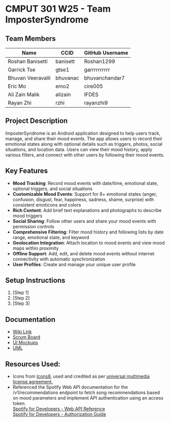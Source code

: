 # CMPUT 301 W25 - Team ImposterSyndrome

## Team Members

| Name        | CCID   | GitHub Username |
| ----------- | ------ | --------------- |
| Roshan Banisetti | banisett | Roshan1299     |
| Garrick Tse | gtse1 | garrrrrrrrrr     |
| Bhuvan Veeravalli | bhuvanac | bhuvanchandar7     |
| Eric Mo | emo2 | cire005     |
| Ali Zain Malik | alizain | IFDES |
| Rayan Zhi | rzhi | rayanzhi9     |

## Project Description

ImposterSyndrome is an Android application designed to help users track, manage, and share their mood events. The app allows users to record their emotional states along with optional details such as triggers, photos, social situations, and location data. Users can view their mood history, apply various filters, and connect with other users by following their mood events.

## Key Features

- **Mood Tracking**: Record mood events with date/time, emotional state, optional triggers, and social situations
- **Customizable Mood Events**: Support for 8+ emotional states (anger, confusion, disgust, fear, happiness, sadness, shame, surprise) with consistent emoticons and colors
- **Rich Content**: Add brief text explanations and photographs to describe mood triggers
- **Social Sharing**: Follow other users and share your mood events with permission controls
- **Comprehensive Filtering**: Filter mood history and following lists by date range, emotional state, and keyword
- **Geolocation Integration**: Attach location to mood events and view mood maps within proximity
- **Offline Support**: Add, edit, and delete mood events without internet connectivity with automatic synchronization
- **User Profiles**: Create and manage your unique user profile

## Setup Instructions

1. [Step 1]
2. [Step 2]
3. [Step 3]

## Documentation

- [Wiki Link](https://github.com/cmput301-w25/project-impostersyndrome/wiki)
- [Scrum Board](https://github.com/orgs/cmput301-w25/projects/45)
- [UI Mockups](https://github.com/cmput301-w25/project-impostersyndrome/wiki/Ui-Mockups)
- [UML](https://github.com/cmput301-w25/project-impostersyndrome/wiki/UML)

## Resources Used:
- Icons from [Icons8](https://icons8.com), used and credited as per [universal multimedia license agreement.](https://intercom.help/icons8-7fb7577e8170/en/articles/5534926-universal-multimedia-license-agreement-for-icons8) 
- Referenced the Spotify Web API documentation for the /v1/recommendations endpoint to fetch song recommendations based on mood parameters and implement API authentication using an access token. <br>
[Spotify for Developers - Web API Reference](https://developer.spotify.com/documentation/web-api/reference/get-recommendations) <br>
[Spotify for Developers - Authorization Guide](https://developer.spotify.com/documentation/web-api/concepts/authorization)

